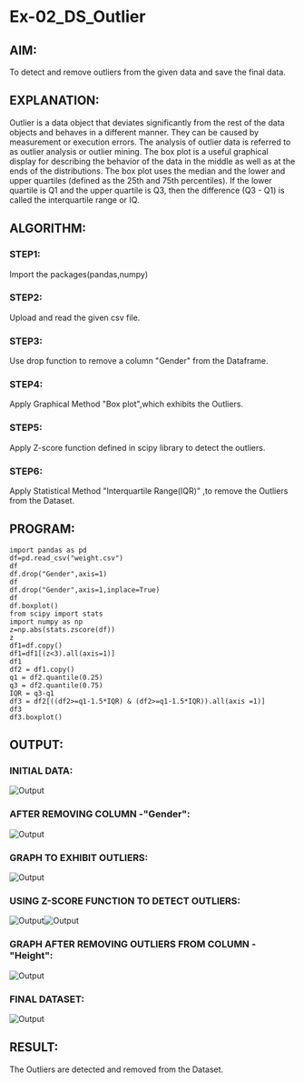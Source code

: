 # Ex-02_DS_Outlier

## AIM:

To detect and remove outliers from the given data and save the final data.

## EXPLANATION:

Outlier is a data object that deviates significantly from the rest of the data objects and behaves in a different manner. They can be caused by measurement or execution errors. The analysis of outlier data is referred to as outlier analysis or outlier mining. The box plot is a useful graphical display for describing the behavior of the data in the middle as well as at the ends of the distributions. The box plot uses the median and the lower and upper quartiles (defined as the 25th and 75th percentiles). If the lower quartile is Q1 and the upper quartile is Q3, then the difference (Q3 - Q1) is called the interquartile range or IQ.

## ALGORITHM:

### STEP1:
Import the packages(pandas,numpy)
### STEP2:
Upload and read the given csv file.
### STEP3:
Use drop function to remove a column "Gender" from the Dataframe.
### STEP4:
Apply Graphical Method "Box plot",which exhibits the Outliers.
### STEP5:
Apply Z-score function defined in scipy library to detect the outliers.
### STEP6:
Apply Statistical Method "Interquartile Range(IQR)" ,to remove the Outliers from the Dataset.

## PROGRAM:
```
import pandas as pd
df=pd.read_csv("weight.csv")
df
df.drop("Gender",axis=1)
df
df.drop("Gender",axis=1,inplace=True)
df
df.boxplot()
from scipy import stats
import numpy as np
z=np.abs(stats.zscore(df))
z
df1=df.copy()
df1=df1[(z<3).all(axis=1)]
df1
df2 = df1.copy()
q1 = df2.quantile(0.25)
q3 = df2.quantile(0.75)
IQR = q3-q1
df3 = df2[((df2>=q1-1.5*IQR) & (df2>=q1-1.5*IQR)).all(axis =1)]
df3
df3.boxplot()
```

## OUTPUT:
### INITIAL DATA:
![Output](op1.png)

### AFTER REMOVING COLUMN -"Gender":
![Output](op2.png)

### GRAPH TO EXHIBIT OUTLIERS:
![Output](op3.png)

### USING Z-SCORE FUNCTION TO DETECT OUTLIERS:
![Output](op4.png)![Output](op5.png)

### GRAPH AFTER REMOVING OUTLIERS FROM COLUMN - "Height":
![Output](op6.png)

### FINAL DATASET:
![Output](op7.png)

## RESULT:
The Outliers are detected and removed from the Dataset.
